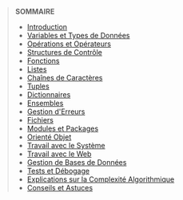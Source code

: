 > **SOMMAIRE**
> + [Introduction](cours-python.md#Introduction-à-Python)
> + [Variables et Types de Données](cours-python.md#Variables-et-Types-de-Données-en-Python)
> + [Opérations et Opérateurs](cours-python.md#Opérations-et-Opérateurs-en-Python)
> + [Structures de Contrôle](cours-python.md#Structures-de-Contrôle-en-Python)
> + [Fonctions](cours-python.md#Fonctions-en-Python)
> + [Listes](cours-python.md#Listes-en-Python)
> + [Chaînes de Caractères](cours-python.md#Chaînes-de-Caractères-en-Python)
> + [Tuples](cours-python.md#Tuples-en-Python)
> + [Dictionnaires](cours-python.md#Dictionnaires-en-Python)
> + [Ensembles](cours-python.md#Ensembles-en-Python)
> + [Gestion d'Erreurs](cours-python.md#Gestion-des-Erreurs-en-Python)
> + [Fichiers](cours-python.md#Manipulation-de-Fichiers-en-Python)
> + [Modules et Packages](cours-python.md#Modules-et-Packages-en-Python)
> + [Orienté Objet](cours-python.md#Programmation-Orientée-Objet-en-Python)
> + [Travail avec le Système](cours-python.md#Travail-avec-le-Système-en-Python)
> + [Travail avec le Web](cours-python.md#Travail-avec-le-Web-en-Python)
> + [Gestion de Bases de Données](cours-python.md#Gestion-de-Bases-de-Données-en-Python)
> + [Tests et Débogage](cours-python.md#Tests-et-Débogage-en-Python)
> + [Explications sur la Complexité Algorithmique](cours-python.md#Complexité-Algorithmique-en-Python)
> + [Conseils et Astuces](cours-python.md#Conseils-et-Astuces-en-Programmation-Python)
